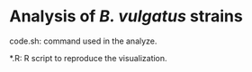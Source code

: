# Analysis of *B. vulgatus* strains

code.sh: command used in the analyze.

*.R: R script to reproduce the visualization.
